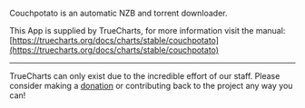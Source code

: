Couchpotato is an automatic NZB and torrent downloader.

This App is supplied by TrueCharts, for more information visit the manual: [https://truecharts.org/docs/charts/stable/couchpotato](https://truecharts.org/docs/charts/stable/couchpotato)

---

TrueCharts can only exist due to the incredible effort of our staff.
Please consider making a [donation](https://truecharts.org/docs/about/sponsor) or contributing back to the project any way you can!

